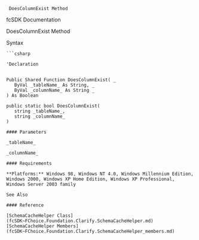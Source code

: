 ﻿     DoesColumnExist Method                                                   

fcSDK Documentation

DoesColumnExist Method

Syntax

```vbnet
```csharp

'Declaration
 

Public Shared Function DoesColumnExist( _
   ByVal _tableName_ As String, _
   ByVal _columnName_ As String _
) As Boolean

public static bool DoesColumnExist( 
   string _tableName_,
   string _columnName_
)

#### Parameters

_tableName_

_columnName_

#### Requirements

**Platforms:** Windows 98, Windows NT 4.0, Windows Millennium Edition, Windows 2000, Windows XP Home Edition, Windows XP Professional, Windows Server 2003 family

See Also

#### Reference

[SchemaCacheHelper Class](fcSDK~FChoice.Foundation.Clarify.SchemaCacheHelper.md)  
[SchemaCacheHelper Members](fcSDK~FChoice.Foundation.Clarify.SchemaCacheHelper_members.md)